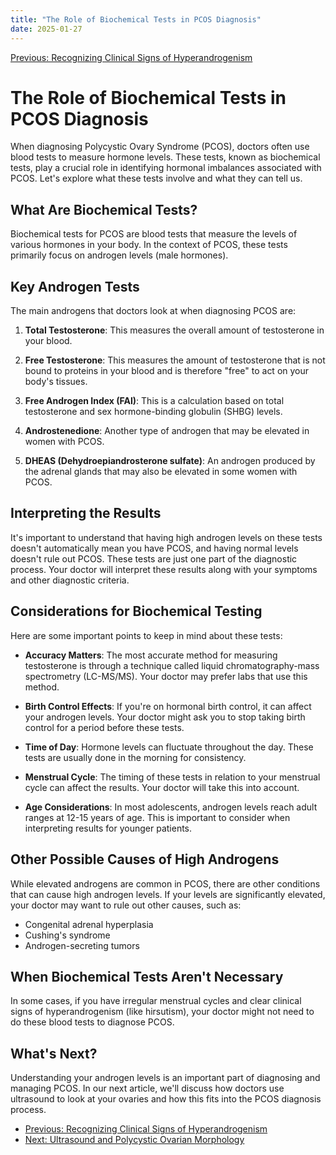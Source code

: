 ```yaml
---
title: "The Role of Biochemical Tests in PCOS Diagnosis"
date: 2025-01-27
---
```


[Previous: Recognizing Clinical Signs of Hyperandrogenism](../clinical-signs-hyperandrogenism)

# The Role of Biochemical Tests in PCOS Diagnosis

When diagnosing Polycystic Ovary Syndrome (PCOS), doctors often use blood tests to measure hormone levels. These tests, known as biochemical tests, play a crucial role in identifying hormonal imbalances associated with PCOS. Let's explore what these tests involve and what they can tell us.

## What Are Biochemical Tests?

Biochemical tests for PCOS are blood tests that measure the levels of various hormones in your body. In the context of PCOS, these tests primarily focus on androgen levels (male hormones).

## Key Androgen Tests

The main androgens that doctors look at when diagnosing PCOS are:

1. **Total Testosterone**: This measures the overall amount of testosterone in your blood.

2. **Free Testosterone**: This measures the amount of testosterone that is not bound to proteins in your blood and is therefore "free" to act on your body's tissues.

3. **Free Androgen Index (FAI)**: This is a calculation based on total testosterone and sex hormone-binding globulin (SHBG) levels.

4. **Androstenedione**: Another type of androgen that may be elevated in women with PCOS.

5. **DHEAS (Dehydroepiandrosterone sulfate)**: An androgen produced by the adrenal glands that may also be elevated in some women with PCOS.

## Interpreting the Results

It's important to understand that having high androgen levels on these tests doesn't automatically mean you have PCOS, and having normal levels doesn't rule out PCOS. These tests are just one part of the diagnostic process. Your doctor will interpret these results along with your symptoms and other diagnostic criteria.

## Considerations for Biochemical Testing

Here are some important points to keep in mind about these tests:

- **Accuracy Matters**: The most accurate method for measuring testosterone is through a technique called liquid chromatography-mass spectrometry (LC-MS/MS). Your doctor may prefer labs that use this method.

- **Birth Control Effects**: If you're on hormonal birth control, it can affect your androgen levels. Your doctor might ask you to stop taking birth control for a period before these tests.

- **Time of Day**: Hormone levels can fluctuate throughout the day. These tests are usually done in the morning for consistency.

- **Menstrual Cycle**: The timing of these tests in relation to your menstrual cycle can affect the results. Your doctor will take this into account.

- **Age Considerations**: In most adolescents, androgen levels reach adult ranges at 12-15 years of age. This is important to consider when interpreting results for younger patients.

## Other Possible Causes of High Androgens

While elevated androgens are common in PCOS, there are other conditions that can cause high androgen levels. If your levels are significantly elevated, your doctor may want to rule out other causes, such as:

- Congenital adrenal hyperplasia
- Cushing's syndrome
- Androgen-secreting tumors

## When Biochemical Tests Aren't Necessary

In some cases, if you have irregular menstrual cycles and clear clinical signs of hyperandrogenism (like hirsutism), your doctor might not need to do these blood tests to diagnose PCOS.

## What's Next?

Understanding your androgen levels is an important part of diagnosing and managing PCOS. In our next article, we'll discuss how doctors use ultrasound to look at your ovaries and how this fits into the PCOS diagnosis process.

- [Previous: Recognizing Clinical Signs of Hyperandrogenism](../clinical-signs-hyperandrogenism)
- [Next: Ultrasound and Polycystic Ovarian Morphology](../ultrasound-and-pcom)
